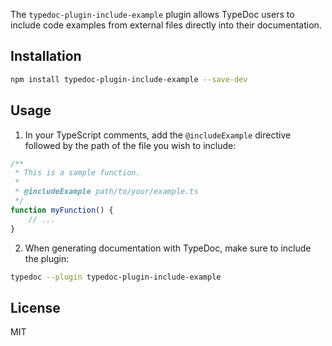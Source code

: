 The `typedoc-plugin-include-example` plugin allows TypeDoc users to include code examples from external files directly into their documentation.

## Installation



```bash
npm install typedoc-plugin-include-example --save-dev
```

## Usage

1. In your TypeScript comments, add the `@includeExample` directive followed by the path of the file you wish to include:
```typescript
/**
 * This is a sample function.
 *
 * @includeExample path/to/your/example.ts
 */
function myFunction() {
    // ...
}
```

2. When generating documentation with TypeDoc, make sure to include the plugin:
```bash
typedoc --plugin typedoc-plugin-include-example
```

## License

MIT
